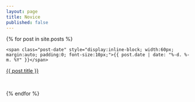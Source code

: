 ```yaml
---
layout: page
title: Novice
published: false
---
```



<div class="posts" style="padding-bottom: 40px;">


  {% for post in site.posts %}


    <span class="post-date" style="display:inline-block; width:60px; margin:auto; padding:0; font-size:10px;">{{ post.date | date: "%-d. %-m. %Y" }}</span>

   <!-- <span class="post-date" style="display:inline-block; width:60px; margin:auto; padding:0; font-size:10px;">{{ post.date | date_to_string }}</span>  -->
   <a href="{{ site.url }}{{ post.url }}">{{ post.title }}</a>

   <br>
   
  {% endfor %}
  
</div>


